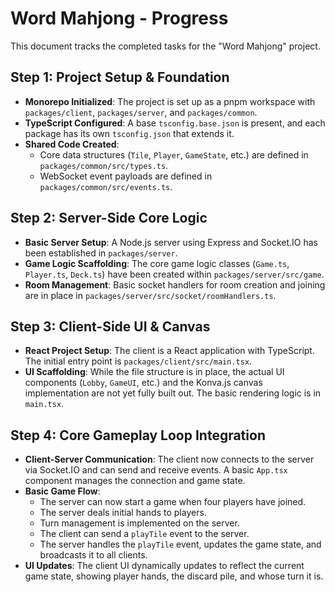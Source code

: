 # Word Mahjong - Progress

This document tracks the completed tasks for the "Word Mahjong" project.

## Step 1: Project Setup & Foundation

- **Monorepo Initialized**: The project is set up as a pnpm workspace with `packages/client`, `packages/server`, and `packages/common`.
- **TypeScript Configured**: A base `tsconfig.base.json` is present, and each package has its own `tsconfig.json` that extends it.
- **Shared Code Created**:
  - Core data structures (`Tile`, `Player`, `GameState`, etc.) are defined in `packages/common/src/types.ts`.
  - WebSocket event payloads are defined in `packages/common/src/events.ts`.

## Step 2: Server-Side Core Logic

- **Basic Server Setup**: A Node.js server using Express and Socket.IO has been established in `packages/server`.
- **Game Logic Scaffolding**: The core game logic classes (`Game.ts`, `Player.ts`, `Deck.ts`) have been created within `packages/server/src/game`.
- **Room Management**: Basic socket handlers for room creation and joining are in place in `packages/server/src/socket/roomHandlers.ts`.

## Step 3: Client-Side UI & Canvas

- **React Project Setup**: The client is a React application with TypeScript. The initial entry point is `packages/client/src/main.tsx`.
- **UI Scaffolding**: While the file structure is in place, the actual UI components (`Lobby`, `GameUI`, etc.) and the Konva.js canvas implementation are not yet fully built out. The basic rendering logic is in `main.tsx`.

## Step 4: Core Gameplay Loop Integration

- **Client-Server Communication**: The client now connects to the server via Socket.IO and can send and receive events. A basic `App.tsx` component manages the connection and game state.
- **Basic Game Flow**:
  - The server can now start a game when four players have joined.
  - The server deals initial hands to players.
  - Turn management is implemented on the server.
  - The client can send a `playTile` event to the server.
  - The server handles the `playTile` event, updates the game state, and broadcasts it to all clients.
- **UI Updates**: The client UI dynamically updates to reflect the current game state, showing player hands, the discard pile, and whose turn it is.
